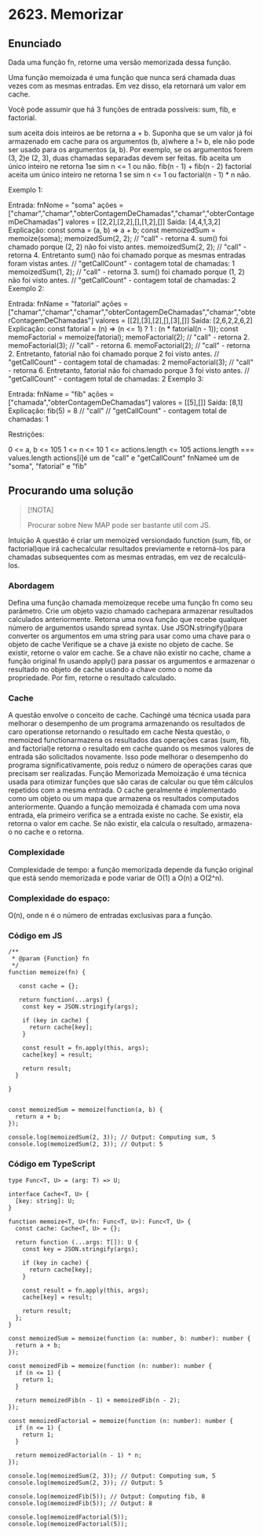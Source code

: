 # 2623. Memorizar

## Enunciado

Dada uma função fn, retorne uma versão memorizada dessa função.

Uma função memoizada é uma função que nunca será chamada duas vezes com as mesmas entradas. Em vez disso, ela retornará um valor em cache.

Você pode assumir que há 3 funções de entrada possíveis: sum, fib, e factorial.

sum aceita dois inteiros ae be retorna a + b. Suponha que se um valor já foi armazenado em cache para os argumentos (b, a)where a != b, ele não pode ser usado para os argumentos (a, b). Por exemplo, se os argumentos forem (3, 2)e (2, 3), duas chamadas separadas devem ser feitas.
fib aceita um único inteiro ne retorna 1se sim n <= 1 ou não. fib(n - 1) + fib(n - 2)
factorial aceita um único inteiro ne retorna 1 se sim n <= 1 ou factorial(n - 1) \* n não.

Exemplo 1:

Entrada:
fnNome = "soma"
ações = ["chamar","chamar","obterContagemDeChamadas","chamar","obterContagemDeChamadas"]
valores = [[2,2],[2,2],[],[1,2],[]]
Saída: [4,4,1,3,2]
Explicação:
const soma = (a, b) => a + b;
const memoizedSum = memoize(soma);
memoizedSum(2, 2); // "call" - retorna 4. sum() foi chamado porque (2, 2) não foi visto antes.
memoizedSum(2, 2); // "call" - retorna 4. Entretanto sum() não foi chamado porque as mesmas entradas foram vistas antes.
// "getCallCount" - contagem total de chamadas: 1
memoizedSum(1, 2); // "call" - retorna 3. sum() foi chamado porque (1, 2) não foi visto antes.
// "getCallCount" - contagem total de chamadas: 2
Exemplo 2:

Entrada:
fnName = "fatorial"
ações = ["chamar","chamar","chamar","obterContagemDeChamadas","chamar","obterContagemDeChamadas"]
valores = [[2],[3],[2],[],[3],[]]
Saída: [2,6,2,2,6,2]
Explicação:
const fatorial = (n) => (n <= 1) ? 1 : (n \* fatorial(n - 1));
const memoFactorial = memoize(fatorial);
memoFactorial(2); // "call" - retorna 2.
memoFactorial(3); // "call" - retorna 6.
memoFactorial(2); // "call" - retorna 2. Entretanto, fatorial não foi chamado porque 2 foi visto antes.
// "getCallCount" - contagem total de chamadas: 2
memoFactorial(3); // "call" - retorna 6. Entretanto, fatorial não foi chamado porque 3 foi visto antes.
// "getCallCount" - contagem total de chamadas: 2
Exemplo 3:

Entrada:
fnName = "fib"
ações = ["chamada","obterContagemDeChamadas"]
valores = [[5],[]]
Saída: [8,1]
Explicação:
fib(5) = 8 // "call"
// "getCallCount" - contagem total de chamadas: 1

Restrições:

0 <= a, b <= 105
1 <= n <= 10
1 <= actions.length <= 105
actions.length === values.length
actions[i]é um de "call" e "getCallCount"
fnNameé um de "soma", "fatorial" e "fib"

## Procurando uma solução

> [!NOTA]
>
> Procurar sobre New MAP pode ser bastante util com JS.

Intuição
A questão é criar um memoized versiondado function (sum, fib, or factorial)que irá cachecalcular resultados previamente e retorná-los para chamadas subsequentes com as mesmas entradas, em vez de recalculá-los.

### Abordagem

Defina uma função chamada memoizeque recebe uma função fn como seu parâmetro.
Crie um objeto vazio chamado cachepara armazenar resultados calculados anteriormente.
Retorna uma nova função que recebe qualquer número de argumentos usando spread syntax.
Use JSON.stringify()para converter os argumentos em uma string para usar como uma chave para o objeto de cache
Verifique se a chave já existe no objeto de cache. Se existir, retorne o valor em cache.
Se a chave não existir no cache, chame a função original fn usando apply() para passar os argumentos e armazenar o resultado no objeto de cache usando a chave como o nome da propriedade.
Por fim, retorne o resultado calculado.

### Cache

A questão envolve o conceito de cache.
Cachingé uma técnica usada para melhorar o desempenho de um programa armazenando os resultados de caro operationse retornando o resultado em cache
Nesta questão, o memoized functionarmazena os resultados das operações caras (sum, fib, and factorial)e retorna o resultado em cache quando os mesmos valores de entrada são solicitados novamente. Isso pode melhorar o desempenho do programa significativamente, pois reduz o número de operações caras que precisam ser realizadas.
Função Memorizada
Memoização é uma técnica usada para otimizar funções que são caras de calcular ou que têm cálculos repetidos com a mesma entrada.
O cache geralmente é implementado como um objeto ou um mapa que armazena os resultados computados anteriormente.
Quando a função memoizada é chamada com uma nova entrada, ela primeiro verifica se a entrada existe no cache. Se existir, ela retorna o valor em cache. Se não existir, ela calcula o resultado, armazena-o no cache e o retorna.

### Complexidade

Complexidade de tempo: a função memorizada depende da função original que está sendo memorizada e pode variar de O(1) a O(n) a O(2^n).

### Complexidade do espaço:

O(n), onde n é o número de entradas exclusivas para a função.

### Código em JS

```
/**
 * @param {Function} fn
 */
function memoize(fn) {

   const cache = {};

   return function(...args) {
    const key = JSON.stringify(args);

    if (key in cache) {
      return cache[key];
    }

    const result = fn.apply(this, args);
    cache[key] = result;

    return result;
  }

}


const memoizedSum = memoize(function(a, b) {
  return a + b;
});

console.log(memoizedSum(2, 3)); // Output: Computing sum, 5
console.log(memoizedSum(2, 3)); // Output: 5
```

### Código em TypeScript

```
type Func<T, U> = (arg: T) => U;

interface Cache<T, U> {
  [key: string]: U;
}

function memoize<T, U>(fn: Func<T, U>): Func<T, U> {
  const cache: Cache<T, U> = {};

  return function (...args: T[]): U {
    const key = JSON.stringify(args);

    if (key in cache) {
      return cache[key];
    }

    const result = fn.apply(this, args);
    cache[key] = result;

    return result;
  };
}

const memoizedSum = memoize(function (a: number, b: number): number {
  return a + b;
});

const memoizedFib = memoize(function (n: number): number {
  if (n <= 1) {
    return 1;
  }

  return memoizedFib(n - 1) + memoizedFib(n - 2);
});

const memoizedFactorial = memoize(function (n: number): number {
  if (n <= 1) {
    return 1;
  }

  return memoizedFactorial(n - 1) * n;
});

console.log(memoizedSum(2, 3)); // Output: Computing sum, 5
console.log(memoizedSum(2, 3)); // Output: 5

console.log(memoizedFib(5)); // Output: Computing fib, 8
console.log(memoizedFib(5)); // Output: 8

console.log(memoizedFactorial(5));
console.log(memoizedFactorial(5));
```
